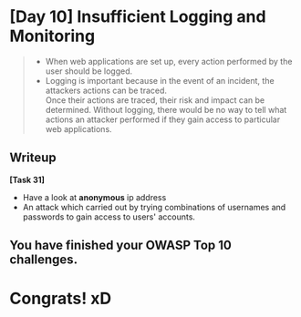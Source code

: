 # [Day 10] Insufficient Logging and Monitoring
 > - When web applications are set up, every action performed by the user should be logged. 
 > - Logging is important because in the event of an incident, the attackers actions can be traced.\
 Once their actions are traced, their risk and impact can be determined. Without logging, there would be no way to tell what actions an attacker performed if they gain access to particular web applications.
 
 
 ## Writeup
 **[Task 31]**
 
  - Have a look at **anonymous** ip address
  - An attack which carried out by trying combinations of usernames and passwords to gain access to users' accounts.
  
  
  
## You have finished your OWASP Top 10 challenges.

# Congrats! xD
